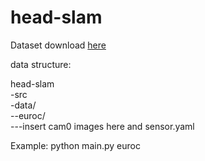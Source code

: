 # head-slam

Dataset download [here](http://robotics.ethz.ch/~asl-datasets/ijrr_euroc_mav_dataset/machine_hall/MH_01_easy/MH_01_easy.zip)

data structure:

head-slam  
-src  
-data/  
--euroc/  
---insert cam0 images here and sensor.yaml

Example:
python main.py euroc

